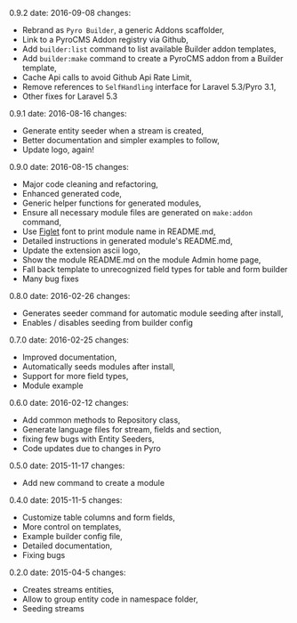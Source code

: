 0.9.2
  date: 2016-09-08
  changes:
  - Rebrand as `Pyro Builder`, a generic Addons scaffolder,
  - Link to a PyroCMS Addon registry via Github,
  - Add `builder:list` command to list available Builder addon templates,
  - Add `builder:make` command to create a PyroCMS addon from a Builder template,
  - Cache Api calls to avoid Github Api Rate Limit,
  - Remove references to `SelfHandling` interface for Laravel 5.3/Pyro 3.1,
  - Other fixes for Laravel 5.3

0.9.1
  date: 2016-08-16
  changes:
  - Generate entity seeder when a stream is created,
  - Better documentation and simpler examples to follow,
  - Update logo, again!

0.9.0
  date: 2016-08-15
  changes:
  - Major code cleaning and refactoring,
  - Enhanced generated code,
  - Generic helper functions for generated modules,
  - Ensure all necessary module files are generated on `make:addon` command,
  - Use [Figlet](https://github.com/packaged/figlet) font to print module name in README.md,
  - Detailed instructions in generated module's README.md,
  - Update the extension ascii logo,
  - Show the module README.md on the module Admin home page,
  - Fall back template to unrecognized field types for table and form builder
  - Many bug fixes

0.8.0
  date: 2016-02-26
  changes:
  - Generates seeder command for automatic module seeding after install,
  - Enables / disables seeding from builder config

0.7.0
  date: 2016-02-25
  changes:
  - Improved documentation,
  - Automatically seeds modules after install,
  - Support for more field types,
  - Module example

0.6.0
  date: 2016-02-12
  changes:
  - Add common methods to Repository class,
  - Generate language files for stream, fields and section,
  - fixing few bugs with Entity Seeders,
  - Code updates due to changes in Pyro

0.5.0
  date: 2015-11-17
  changes:
  - Add new command to create a module

0.4.0
  date: 2015-11-5
  changes:
  - Customize table columns and form fields,
  - More control on templates,
  - Example builder config file,
  - Detailed documentation,
  - Fixing bugs

0.2.0
  date: 2015-04-5
  changes:
  - Creates streams entities,
  - Allow to group entity code in namespace folder,
  - Seeding streams
